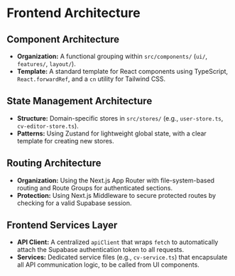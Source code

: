 # Frontend Architecture

## Component Architecture

  * **Organization:** A functional grouping within `src/components/` (`ui/`, `features/`, `layout/`).
  * **Template:** A standard template for React components using TypeScript, `React.forwardRef`, and a `cn` utility for Tailwind CSS.

## State Management Architecture

  * **Structure:** Domain-specific stores in `src/stores/` (e.g., `user-store.ts`, `cv-editor-store.ts`).
  * **Patterns:** Using Zustand for lightweight global state, with a clear template for creating new stores.

## Routing Architecture

  * **Organization:** Using the Next.js App Router with file-system-based routing and Route Groups for authenticated sections.
  * **Protection:** Using Next.js Middleware to secure protected routes by checking for a valid Supabase session.

## Frontend Services Layer

  * **API Client:** A centralized `apiClient` that wraps `fetch` to automatically attach the Supabase authentication token to all requests.
  * **Services:** Dedicated service files (e.g., `cv-service.ts`) that encapsulate all API communication logic, to be called from UI components.
